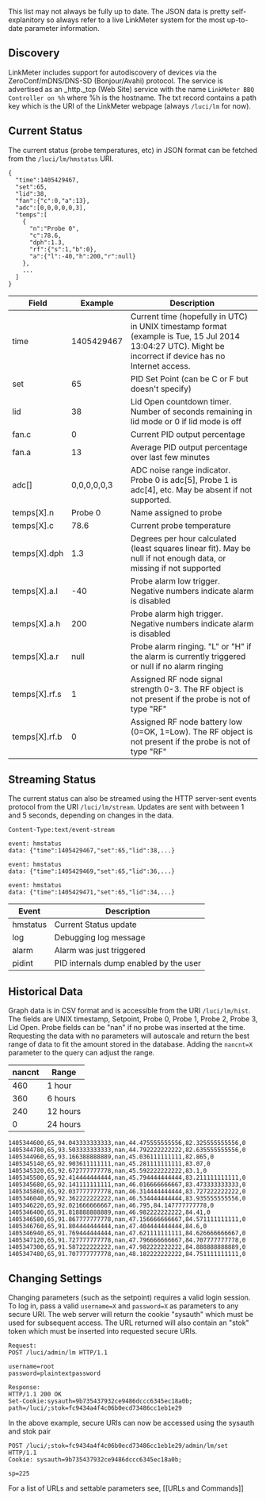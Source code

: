 This list may not always be fully up to date. The JSON data is pretty self-explanitory so always refer to a live LinkMeter system for the most up-to-date parameter information.

## Discovery

LinkMeter includes support for autodiscovery of devices via the ZeroConf/mDNS/DNS-SD (Bonjour/Avahi) protocol. The service is advertised as an _http._tcp (Web Site) service with the name `LinkMeter BBQ Controller on %h` where %h is the hostname. The txt record contains a path key which is the URI of the LinkMeter webpage (always `/luci/lm` for now).

## Current Status

The current status (probe temperatures, etc) in JSON format can be fetched from the `/luci/lm/hmstatus` URI.

~~~
{
  "time":1405429467,
  "set":65,
  "lid":38,
  "fan":{"c":0,"a":13},
  "adc":[0,0,0,0,0,3],
  "temps":[
    {
      "n":"Probe 0",
      "c":78.6,
      "dph":1.3,
      "rf":{"s":1,"b":0},
      "a":{"l":-40,"h":200,"r":null}
    },
    ...
  ]
}
~~~
|Field|Example|Description|
|-----|-------|-----------|
|time|1405429467|Current time (hopefully in UTC) in UNIX timestamp format (example is Tue, 15 Jul 2014 13:04:27 UTC). Might be incorrect if device has no Internet access.|
|set|65|PID Set Point (can be C or F but doesn't specify)|
|lid|38|Lid Open countdown timer. Number of seconds remaining in lid mode or 0 if lid mode is off|
|fan.c|0|Current PID output percentage|
|fan.a|13|Average PID output percentage over last few minutes|
|adc[]|0,0,0,0,0,3|ADC noise range indicator. Probe 0 is adc[5], Probe 1 is adc[4], etc. May be absent if not supported.|
|temps[X].n|Probe 0|Name assigned to probe|
|temps[X].c|78.6|Current probe temperature|
|temps[X].dph|1.3|Degrees per hour calculated (least squares linear fit). May be null if not enough data, or missing if not supported|
|temps[X].a.l|-40|Probe alarm low trigger. Negative numbers indicate alarm is disabled|
|temps[X].a.h|200|Probe alarm high trigger. Negative numbers indicate alarm is disabled|
|temps[X].a.r|null|Probe alarm ringing. "L" or "H" if the alarm is currently triggered or null if no alarm ringing|
|temps[X].rf.s|1|Assigned RF node signal strength 0-3. The RF object is not present if the probe is not of type "RF"|
|temps[X].rf.b|0|Assigned RF node battery low (0=OK, 1=Low). The RF object is not present if the probe is not of type "RF"|

## Streaming Status

The current status can also be streamed using the HTTP server-sent events protocol from the URI `/luci/lm/stream`. Updates are sent with between 1 and 5 seconds, depending on changes in the data.

~~~
Content-Type:text/event-stream

event: hmstatus
data: {"time":1405429467,"set":65,"lid":38,...}

event: hmstatus
data: {"time":1405429469,"set":65,"lid":36,...}

event: hmstatus
data: {"time":1405429471,"set":65,"lid":34,...}
~~~

|Event|Description|
|-----|-----------|
|hmstatus|Current Status update|
|log|Debugging log message|
|alarm|Alarm was just triggered|
|pidint|PID internals dump enabled by the user|

## Historical Data

Graph data is in CSV format and is accessible from the URI `/luci/lm/hist`. The fields are UNIX timestamp, Setpoint, Probe 0, Probe 1, Probe 2, Probe 3, Lid Open. Probe fields can be "nan" if no probe was inserted at the time. Requesting the data with no parameters will autoscale and return the best range of data to fit the amount stored in the database. Adding the `nancnt=X` parameter to the query can adjust the range.

|nancnt|Range|
|------|-----|
|460|1 hour|
|360|6 hours|
|240|12 hours|
|0|24 hours|

~~~
1405344600,65,94.043333333333,nan,44.475555555556,82.325555555556,0
1405344780,65,93.503333333333,nan,44.792222222222,82.635555555556,0
1405344960,65,93.166388888889,nan,45.036111111111,82.865,0
1405345140,65,92.903611111111,nan,45.281111111111,83.07,0
1405345320,65,92.672777777778,nan,45.592222222222,83.1,0
1405345500,65,92.414444444444,nan,45.794444444444,83.211111111111,0
1405345680,65,92.141111111111,nan,46.016666666667,83.473333333333,0
1405345860,65,92.037777777778,nan,46.314444444444,83.727222222222,0
1405346040,65,92.362222222222,nan,46.534444444444,83.935555555556,0
1405346220,65,92.021666666667,nan,46.795,84.147777777778,0
1405346400,65,91.818888888889,nan,46.982222222222,84.41,0
1405346580,65,91.867777777778,nan,47.156666666667,84.571111111111,0
1405346760,65,91.804444444444,nan,47.404444444444,84.6,0
1405346940,65,91.769444444444,nan,47.621111111111,84.626666666667,0
1405347120,65,91.727777777778,nan,47.796666666667,84.707777777778,0
1405347300,65,91.587222222222,nan,47.982222222222,84.888888888889,0
1405347480,65,91.707777777778,nan,48.182222222222,84.751111111111,0
~~~

## Changing Settings

Changing parameters (such as the setpoint) requires a valid login session. To log in, pass a valid `username=X` and `password=X` as parameters to any secure URI. The web server will return the cookie "sysauth" which must be used for subsequent access. The URL returned will also contain an "stok" token which must be inserted into requested secure URIs.

~~~
Request:
POST /luci/admin/lm HTTP/1.1

username=root
password=plaintextpassword

Response:
HTTP/1.1 200 OK
Set-Cookie:sysauth=9b735437932ce9486dccc6345ec18a0b; path=/luci/;stok=fc9434a4f4c06b0ecd73486cc1eb1e29
~~~

In the above example, secure URIs can now be accessed using the sysauth and stok pair

~~~
POST /luci/;stok=fc9434a4f4c06b0ecd73486cc1eb1e29/admin/lm/set HTTP/1.1
Cookie: sysauth=9b735437932ce9486dccc6345ec18a0b;

sp=225
~~~

For a list of URLs and settable parameters see, [[URLs and Commands]]